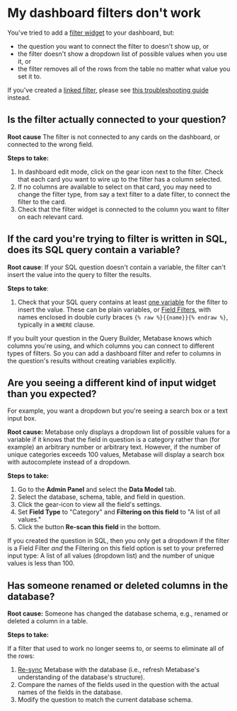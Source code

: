 # My dashboard filters don't work

You've tried to add a [filter widget][filter-widget-gloss] to your dashboard, but:

- the question you want to connect the filter to doesn't show up, or
- the filter doesn't show a dropdown list of possible values when you use it, or
- the filter removes all of the rows from the table no matter what value you set it to.

If you've created a [linked filter][linked-filter-gloss], please see [this troubleshooting guide](./linked-filters.html) instead.

## Is the filter actually connected to your question?

**Root cause** The filter is not connected to any cards on the dashboard, or connected to the wrong field.

**Steps to take:**

 1. In dashboard edit mode, click on the gear icon next to the filter. Check that each card you want to wire up to the filter has a column selected.
 2. If no columns are available to select on that card, you may need to change the filter type, from say a text filter to a date filter, to connect the filter to the card.
 3. Check that the filter widget is connected to the column you want to filter on each relevant card.

## If the card you're trying to filter is written in SQL, does its SQL query contain a variable?
 
**Root cause**: If your SQL question doesn't contain a variable, the filter can't insert the value into the query to filter the results.

**Steps to take**:

1. Check that your SQL query contains at least [one variable][sql-variable] for the filter to insert the value. These can be plain variables, or [Field Filters][field-filter], with names enclosed in double curly braces `{% raw %}{{name}}{% endraw %}`, typically in a `WHERE` clause. 

If you built your question in the Query Builder, Metabase knows which columns you're using, and which columns you can connect to different types of filters. So you can add a dashboard filter and refer to columns in the question's results without creating variables explicitly.

## Are you seeing a different kind of input widget than you expected?

For example, you want a dropdown but you're seeing a search box or a text input box.

**Root cause:** Metabase only displays a dropdown list of possible values for a variable if it knows that the field in question is a category rather than (for example) an arbitrary number or arbitrary text. However, if the number of unique categories exceeds 100 values, Metabase will display a search box with autocomplete instead of a dropdown.

**Steps to take:**

1. Go to the **Admin Panel** and select the **Data Model** tab.
2. Select the database, schema, table, and field in question.
3. Click the gear-icon to view all the field's settings.
4. Set **Field Type** to "Category" and **Filtering on this field** to "A list of all values."
5. Click the button **Re-scan this field** in the bottom.
 
If you created the question in SQL, then you only get a dropdown if the filter is a Field Filter _and_ the Filtering on this field option is set to your preferred input type: A list of all values (dropdown list) and the number of unique values is less than 100. 

## Has someone renamed or deleted columns in the database?

**Root cause:** Someone has changed the database schema, e.g., renamed or deleted a column in a table.

**Steps to take:**

If a filter that used to work no longer seems to, or seems to eliminate all of the rows:

1. [Re-sync][sync-scan] Metabase with the database (i.e., refresh Metabase's understanding of the database's structure).
2. Compare the names of the fields used in the question with the actual names of the fields in the database.
3. Modify the question to match the current database schema.

[field-filter]: /learn/sql-questions/field-filters.html
[filter-widget-gloss]: /glossary.html#filter_widget
[linked-filter-gloss]: /glossary.html#linked_filter
[sql-variable]: /learn/sql-questions/sql-variables.html
[sync-scan]: ./sync-fingerprint-scan.html
